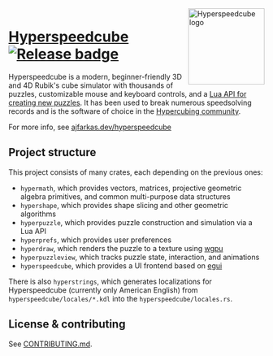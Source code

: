 <img src="https://raw.githubusercontent.com/HactarCE/Hyperspeedcube/main/resources/icon/hyperspeedcube.svg?sanitize=true" alt="Hyperspeedcube logo" width="150" align="right">

# [Hyperspeedcube] [![Release badge]][Release link]

[Dependencies badge]: https://deps.rs/repo/github/HactarCE/Hyperspeedcube/status.svg "Dependencies status"
[Release badge]: https://img.shields.io/github/v/release/HactarCE/Hyperspeedcube
[Release link]: https://github.com/HactarCE/Hyperspeedcube/releases/latest

Hyperspeedcube is a modern, beginner-friendly 3D and 4D Rubik's cube simulator with thousands of puzzles, customizable mouse and keyboard controls, and a [Lua API for creating new puzzles](https://dev.hypercubing.xyz/hsc/puzzle-dev/). It has been used to break numerous speedsolving records and is the software of choice in the [Hypercubing community](https://hypercubing.xyz/).

For more info, see [ajfarkas.dev/hyperspeedcube](https://ajfarkas.dev/hyperspeedcube/)

[Hyperspeedcube]: https://ajfarkas.dev/hyperspeedcube/

## Project structure

This project consists of many crates, each depending on the previous ones:

- `hypermath`, which provides vectors, matrices, projective geometric algebra primitives, and common multi-purpose data structures
- `hypershape`, which provides shape slicing and other geometric algorithms
- `hyperpuzzle`, which provides puzzle construction and simulation via a Lua API
- `hyperprefs`, which provides user preferences
- `hyperdraw`, which renders the puzzle to a texture using [wgpu]
- `hyperpuzzleview`, which tracks puzzle state, interaction, and animations
- `hyperspeedcube`, which provides a UI frontend based on [egui]

There is also `hyperstrings`, which generates localizations for Hyperspeedcube (currently only American English) from `hyperspeedcube/locales/*.kdl` into the `hyperspeedcube/locales.rs`.

[wgpu]: https://wgpu.rs/
[egui]: https://github.com/emilk/egui

## License & contributing

See [CONTRIBUTING.md](CONTRIBUTING.md).
